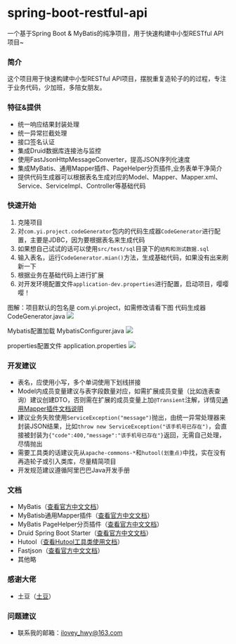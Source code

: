 # spring-boot-restful-api
一个基于Spring Boot &amp; MyBatis的纯净项目，用于快速构建中小型RESTful API项目~

### 简介
这个项目用于快速构建中小型RESTful API项目，摆脱重复造轮子的的过程，专注于业务代码，少加班，多陪女朋友。

### 特征&提供

- 统一响应结果封装处理
- 统一异常拦截处理
- 接口签名认证
- 集成Druid数据库连接池与监控
- 使用FastJsonHttpMessageConverter，提高JSON序列化速度
- 集成MyBatis、通用Mapper插件、PageHelper分页插件,业务表单干净简介
- 提供代码生成器可以根据表名生成对应的Model、Mapper、Mapper.xml、Service、ServiceImpl、Controller等基础代码

### 快速开始
1. 克隆项目
2. 对```com.yi.project.codeGenerator```包内的代码生成器```CodeGenerator```进行配置，主要是JDBC，因为要根据表名来生成代码
3. 如果想自己试试的话可以使用```src/test/sql```目录下的```结构和测试数据.sql```
3. 输入表名，运行```CodeGenerator.mian()```方法，生成基础代码，如果没有出来刷新一下
4. 根据业务在基础代码上进行扩展
5. 对开发环境配置文件```application-dev.properties```进行配置，启动项目，嘤嘤嘤！

图解：项目默认的包名是 com.yi.project，如需修改请看下图
代码生成器 CodeGenerator.java
![](https://i.imgur.com/UiXds9c.jpg)

Mybatis配置加载 MybatisConfigurer.java
![](https://i.imgur.com/Q5GqPRB.jpg)

properties配置文件 application.properties
![](https://i.imgur.com/w4cpSWM.jpg)

### 开发建议
- 表名，应使用小写，多个单词使用下划线拼接
- Model内成员变量建议与表字段数量对应，如需扩展成员变量（比如连表查询）建议创建DTO，否则需在扩展的成员变量上加```@Transient```注解，详情见[通用Mapper插件文档说明](https://mapperhelper.github.io/docs/2.use/)
- 建议业务失败使用```ServiceException("message")```抛出，由统一异常处理器来封装JSON结果，比如```throw new ServiceException("该手机号已存在")```，会直接被封装为```{"code":400,"message":"该手机号已存在"}```返回，无需自己处理，尽情抛出
- 需要工具类的话建议先从```apache-commons-*```和```hutool(划重点)```中找，实在没有再造轮子或引入类库，尽量精简项目
- 开发规范建议遵循阿里巴巴Java开发手册
 
### 文档
- MyBatis（[查看官方中文文档](http://www.mybatis.org/mybatis-3/zh/index.html)）
- MyBatisb通用Mapper插件（[查看官方中文文档](https://mapperhelper.github.io/docs/)）
- MyBatis PageHelper分页插件（[查看官方中文文档](https://pagehelper.github.io/)）
- Druid Spring Boot Starter（[查看官方中文文档](https://github.com/alibaba/druid/tree/master/druid-spring-boot-starter/)）
- Hutool（[查看Hutool工具类使用文档](http://www.hutool.cn/)）
- Fastjson（[查看官方中文文档](https://github.com/Alibaba/fastjson/wiki/%E9%A6%96%E9%A1%B5)）
- 其他略

### 感谢大佬
- 土豆（[土豆](https://github.com/lihengming)）

### 问题建议

- 联系我的邮箱：ilovey_hwy@163.com